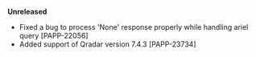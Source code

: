 **Unreleased**
* Fixed a bug to process 'None' response properly while handling ariel query [PAPP-22056]
* Added support of Qradar version 7.4.3 [PAPP-23734]
